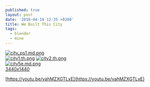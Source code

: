 ```yaml
---
published: true
layout: post
date: '2018-04-19 12:35 +0200'
title: We Built This City
tags:
  - blender
  - mine
---
```

[![city_ps1.md.png](https://images.weserv.nl/?url=//cdn.scrot.moe/images/2018/04/19/city_ps1.md.png)](https://images.weserv.nl/?url=//cdn.scrot.moe/images/2018/04/19/city_ps1.png)  
[![city1.th.png](https://images.weserv.nl/?url=//cdn.scrot.moe/images/2018/04/20/city1.th.png)](https://scrot.moe/image/9g2Bb) [![city2.th.png](https://images.weserv.nl/?url=//cdn.scrot.moe/images/2018/04/20/city2.th.png)](https://scrot.moe/image/9gJhp)  
[![city5e.md.png](https://images.weserv.nl/?url=//cdn.scrot.moe/images/2018/04/20/city5e.md.png)](https://scrot.moe/image/9gwG3)    
[3440x1440](https://images.weserv.nl/?url=//cdn.scrot.moe/images/2018/04/20/city5g_3440x1440.jpg)

[https://youtu.be/vahMZXGTLxE](https://youtu.be/vahMZXGTLxE)
